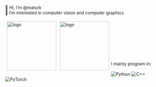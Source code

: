 👋 Hi, I’m @maturk <br>
👀 I’m interested in computer vision and computer graphics

<!---
maturk/maturk is a ✨ special ✨ repository because its `README.md` (this file) appears on your GitHub profile.
You can click the Preview link to take a look at your changes.
--->

<img src="https://github-readme-stats.vercel.app/api/top-langs/?username=maturk&size_weight=0.0&count_weight=1&layout=compact&theme=github_dark" alt="logo" height="160" align="left" style="margin: 6px; margin-bottom: 20px;"  />
<img src="https://github-readme-stats.vercel.app/api?username=maturk&show_icons=true&theme=github_dark&show=reviews" alt="logo" height="160" align="left" style="margin: 6px; margin-bottom: 20px;" />


<br></br>
<br></br>
<br></br>
<br></br>
I mainly program in:
<br><br>
![Python](https://img.shields.io/badge/python-3670A0?style=for-the-badge&logo=python&logoColor=ffdd54)
![C++](https://img.shields.io/badge/c++-%2300599C.svg?style=for-the-badge&logo=c%2B%2B&logoColor=white)
![PyTorch](https://img.shields.io/badge/PyTorch-%23EE4C2C.svg?style=for-the-badge&logo=PyTorch&logoColor=white)


